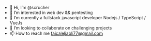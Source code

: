 - 👋 Hi, I’m @scrucher
- 👀 I’m interested in web dev && pentesting
- 🌱 I’m currently a fullstack javascript developer Nodejs / TypeScript / VueJs
- 💞️ I’m looking to collaborate on challenging projects
- 📫 How to reach me faicaleljabli77@gmail.com

<!---
scrucher/scrucher is a ✨ special ✨ repository because its `README.md` (this file) appears on your GitHub profile.
You can click the Preview link to take a look at your changes.
--->
